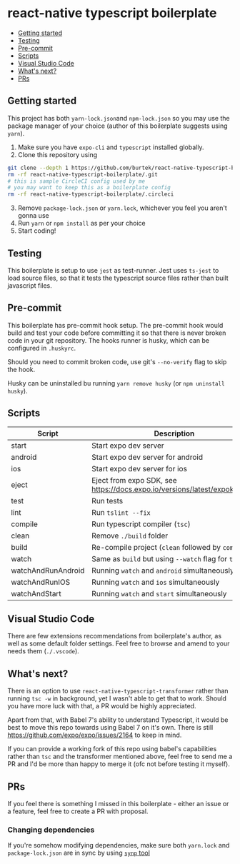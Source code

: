 # react-native typescript boilerplate

- [Getting started](#getting-started)
- [Testing](#testing)
- [Pre-commit](#pre-commit)
- [Scripts](#scripts)
- [Visual Studio Code](#visual-studio-code)
- [What's next?](#what-s-next-)
- [PRs](#prs)

## Getting started

This project has both `yarn-lock.json`and `npm-lock.json` so you may use the package manager of your choice (author of this boilerplate suggests using `yarn`).

1. Make sure you have `expo-cli` and `typescript` installed globally.
2. Clone this repository using
```bash
git clone --depth 1 https://github.com/burtek/react-native-typescript-boilerplate
rm -rf react-native-typescript-boilerplate/.git
# this is sample CircleCI config used by me
# you may want to keep this as a boilerplate config
rm -rf react-native-typescript-boilerplate/.circleci
```
3. Remove `package-lock.json`  or `yarn.lock`, whichever you feel you aren't gonna use
3. Run `yarn` or `npm install` as per your choice
4. Start coding!

## Testing

This boilerplate is setup to use `jest` as test-runner. Jest uses `ts-jest` to load source files, so that it tests the typescript source files rather than built javascript files.

## Pre-commit

This boilerplate has pre-commit hook setup. The pre-commit hook would build and test your code before committing it so that there is never broken code in your git repository. The hooks runner is husky, which can be configured in `.huskyrc`.

Should you need to commit broken code, use git's `--no-verify` flag to skip the hook.

Husky can be uninstalled bu running `yarn remove husky` (or `npm uninstall husky`).

## Scripts

Script | Description
---|---
start|Start expo dev server
android|Start expo dev server for android
ios|Start expo dev server for ios
eject|Eject from expo SDK, see https://docs.expo.io/versions/latest/expokit/eject
test|Run tests
lint|Run `tslint --fix`
compile|Run typescript compiler (`tsc`)
clean|Remove `./build` folder
build|Re-compile project (`clean` followed by `compile`)
watch|Same as `build` but using `--watch` flag for `tsc`
watchAndRunAndroid|Running `watch` and `android` simultaneously
watchAndRunIOS|Running `watch` and `ios` simultaneously
watchAndStart|Running `watch` and `start` simultaneously

## Visual Studio Code

There are few extensions recommendations from boilerplate's author, as well as some default folder settings. Feel free to browse and amend to your needs them (`./.vscode`).

## What's next?

There is an option to use `react-native-typescript-transformer` rather than running `tsc -w` in background, yet I wasn't able to get that to work. Should you have more luck with that, a PR would be highly appreciated.

Apart from that, with Babel 7's ability to understand Typescript, it would be best to move this repo towards using Babel 7 on it's own. There is still https://github.com/expo/expo/issues/2164 to keep in mind.

If you can provide a working fork of this repo using babel's capabilities rather than `tsc` and the transformer mentioned above, feel free to send me a PR and I'd be more than happy to merge it (ofc not before testing it myself).

## PRs

If you feel there is something I missed in this boilerplate - either an issue or a feature, feel free to create a PR with proposal.

### Changing dependencies

If you're somehow modifying dependencies, make sure both `yarn.lock` and `package-lock.json` are in sync by using [`synp` tool](https://www.npmjs.com/package/synp)
